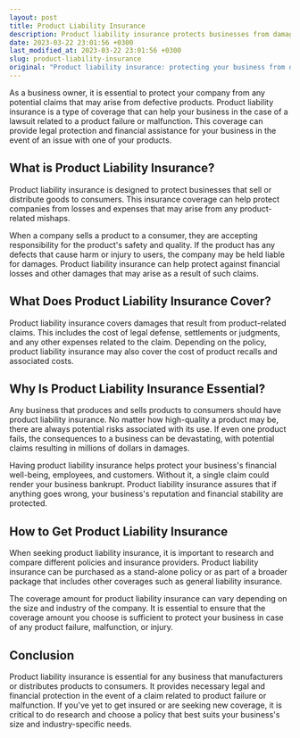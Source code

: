 ```yaml
---
layout: post
title: Product Liability Insurance
description: Product liability insurance protects businesses from damages caused by defective products. Learn how it works and why it is essential for any company that produces and sells products to consumers.
date: 2023-03-22 23:01:56 +0300
last_modified_at: 2023-03-22 23:01:56 +0300
slug: product-liability-insurance
original: "Product liability insurance: protecting your business from defective product claims"
---
```

As a business owner, it is essential to protect your company from any potential claims that may arise from defective products. Product liability insurance is a type of coverage that can help your business in the case of a lawsuit related to a product failure or malfunction. This coverage can provide legal protection and financial assistance for your business in the event of an issue with one of your products. 

## What is Product Liability Insurance?

Product liability insurance is designed to protect businesses that sell or distribute goods to consumers. This insurance coverage can help protect companies from losses and expenses that may arise from any product-related mishaps. 

When a company sells a product to a consumer, they are accepting responsibility for the product's safety and quality. If the product has any defects that cause harm or injury to users, the company may be held liable for damages. Product liability insurance can help protect against financial losses and other damages that may arise as a result of such claims.

## What Does Product Liability Insurance Cover?

Product liability insurance covers damages that result from product-related claims. This includes the cost of legal defense, settlements or judgments, and any other expenses related to the claim. Depending on the policy, product liability insurance may also cover the cost of product recalls and associated costs.

## Why Is Product Liability Insurance Essential?

Any business that produces and sells products to consumers should have product liability insurance. No matter how high-quality a product may be, there are always potential risks associated with its use. If even one product fails, the consequences to a business can be devastating, with potential claims resulting in millions of dollars in damages.

Having product liability insurance helps protect your business's financial well-being, employees, and customers. Without it, a single claim could render your business bankrupt. Product liability insurance assures that if anything goes wrong, your business's reputation and financial stability are protected.

## How to Get Product Liability Insurance

When seeking product liability insurance, it is important to research and compare different policies and insurance providers. Product liability insurance can be purchased as a stand-alone policy or as part of a broader package that includes other coverages such as general liability insurance.

The coverage amount for product liability insurance can vary depending on the size and industry of the company. It is essential to ensure that the coverage amount you choose is sufficient to protect your business in case of any product failure, malfunction, or injury.

## Conclusion

Product liability insurance is essential for any business that manufacturers or distributes products to consumers. It provides necessary legal and financial protection in the event of a claim related to product failure or malfunction. If you've yet to get insured or are seeking new coverage, it is critical to do research and choose a policy that best suits your business's size and industry-specific needs.